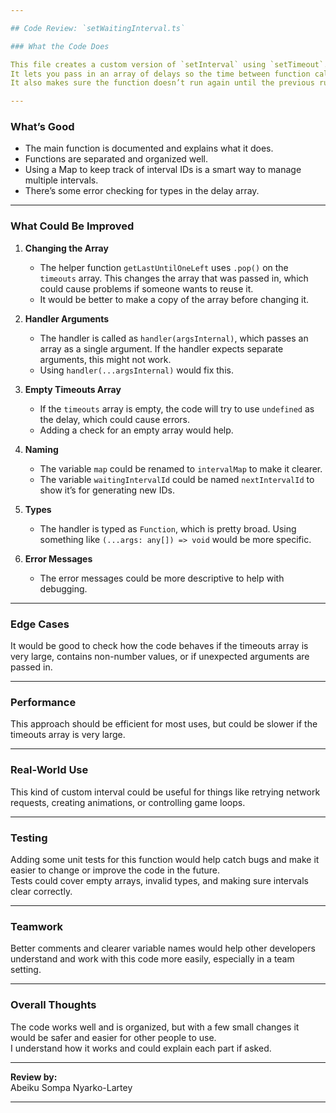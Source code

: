 ```yaml
---

## Code Review: `setWaitingInterval.ts`

### What the Code Does

This file creates a custom version of `setInterval` using `setTimeout`.  
It lets you pass in an array of delays so the time between function calls can change.  
It also makes sure the function doesn’t run again until the previous run is finished, which helps avoid overlapping calls.

---
```


### What’s Good

- The main function is documented and explains what it does.
- Functions are separated and organized well.
- Using a Map to keep track of interval IDs is a smart way to manage multiple intervals.
- There’s some error checking for types in the delay array.

---

### What Could Be Improved

1. **Changing the Array**
   - The helper function `getLastUntilOneLeft` uses `.pop()` on the `timeouts` array. This changes the array that was passed in, which could cause problems if someone wants to reuse it.
   - It would be better to make a copy of the array before changing it.

2. **Handler Arguments**
   - The handler is called as `handler(argsInternal)`, which passes an array as a single argument. If the handler expects separate arguments, this might not work.
   - Using `handler(...argsInternal)` would fix this.

3. **Empty Timeouts Array**
   - If the `timeouts` array is empty, the code will try to use `undefined` as the delay, which could cause errors.
   - Adding a check for an empty array would help.

4. **Naming**
   - The variable `map` could be renamed to `intervalMap` to make it clearer.
   - The variable `waitingIntervalId` could be named `nextIntervalId` to show it’s for generating new IDs.

5. **Types**
   - The handler is typed as `Function`, which is pretty broad. Using something like `(...args: any[]) => void` would be more specific.

6. **Error Messages**
   - The error messages could be more descriptive to help with debugging.

---

### Edge Cases

It would be good to check how the code behaves if the timeouts array is very large, contains non-number values, or if unexpected arguments are passed in.

---

### Performance

This approach should be efficient for most uses, but could be slower if the timeouts array is very large.

---

### Real-World Use

This kind of custom interval could be useful for things like retrying network requests, creating animations, or controlling game loops.

---

### Testing

Adding some unit tests for this function would help catch bugs and make it easier to change or improve the code in the future.  
Tests could cover empty arrays, invalid types, and making sure intervals clear correctly.

---

### Teamwork

Better comments and clearer variable names would help other developers understand and work with this code more easily, especially in a team setting.

---

### Overall Thoughts

The code works well and is organized, but with a few small changes it would be safer and easier for other people to use.  
I understand how it works and could explain each part if asked.

---

**Review by:**  
Abeiku Sompa Nyarko-Lartey

---